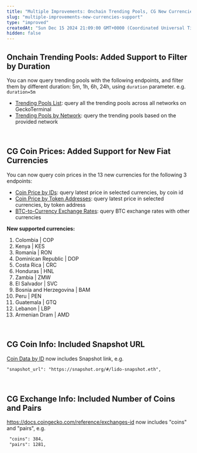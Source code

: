 ```yaml
---
title: "Multiple Improvements: Onchain Trending Pools, CG New Currencies Support, Snapshot, Exchange Info"
slug: "multiple-improvements-new-currencies-support"
type: "improved"
createdAt: "Sun Dec 15 2024 21:09:00 GMT+0000 (Coordinated Universal Time)"
hidden: false
---
```

## Onchain Trending Pools: Added Support to Filter by Duration

You can now query trending pools with the following endpoints, and filter them by different duration: 5m, 1h, 6h, 24h, using `duration` parameter. e.g. `duration=5m`

- [Trending Pools List](https://docs.coingecko.com/reference/trending-pools-list): query all the trending pools across all networks on GeckoTerminal
- [Trending Pools by Network](https://docs.coingecko.com/reference/trending-pools-network): query the trending pools based on the provided network

<br />

## CG Coin Prices: Added Support for New Fiat Currencies

You can now query coin prices in the 13 new currencies for the following 3 endpoints:

- [Coin Price by IDs](https://docs.coingecko.com/reference/simple-price): query latest price in selected currencies, by coin id
- [Coin Price by Token Addresses](https://docs.coingecko.com/reference/simple-token-price): query latest price in selected currencies, by token address
- [BTC-to-Currency Exchange Rates](https://docs.coingecko.com/reference/exchange-rates): query BTC exchange rates with other currencies

**New supported currencies:**

1. Colombia | COP
2. Kenya | KES
3. Romania | RON
4. Dominican Republic | DOP
5. Costa Rica | CRC
6. Honduras | HNL
7. Zambia | ZMW
8. El Salvador | SVC
9. Bosnia and Herzegovina | BAM
10. Peru | PEN
11. Guatemala | GTQ
12. Lebanon | LBP
13. Armenian Dram | AMD

<br />

## CG Coin Info: Included Snapshot URL

[Coin Data by ID](https://docs.coingecko.com/reference/coins-id) now includes Snapshot link, e.g.

```asp json
"snapshot_url": "https://snapshot.org/#/lido-snapshot.eth",
```

<br />

## CG Exchange Info: Included Number of Coins and Pairs

<https://docs.coingecko.com/reference/exchanges-id> now includes "coins" and "pairs", e.g.

```asp json
 "coins": 384,
 "pairs": 1281,
```